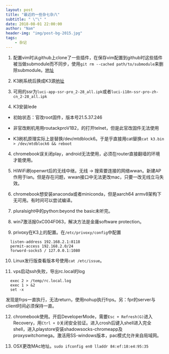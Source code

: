 ```yaml
---
layout: post
title: "最近的一些杂七杂八"
subtitle: " \"\" "
date: 2018-08-01 22:00:00
author: "Nam"
header-img: "img/post-bg-2015.jpg"
tags:
    - 杂记
---
```



1. 配置vim时从github上clone了一些插件，在保存vim配置到github时这些插件被当做submodule而不同步，使用`git rm --cached path/to/submodule`来删除submodule。[地址](wwww.worldhello.net/2010/01/26/405.html)

2. K3刷系统后换成K3源[地址](http://lede-k3.test.tossp.com/index.html)

3. 可用的ssr为`luci-app-ssr-pro_2-28_all.ipk`或者`luci-i18n-ssr-pro-zh-cn_2-28_all.ipk`

4. K3安装lede

* 初始状态：官改root固件，版本号21.5.37.246

* 非官改刷机用用routackproV1B2，的打开telnet，但是此官改固件无法使用

* K3刷机原理实际上是替换/dev/mtdblock6。于是乎直接用cat替换`cat k3.bin > /dev/mtdblock6 && reboot`

4. chromebook误关闭play，android无法使用，必须在router直接翻墙的环境才能使用。

5. HiWiFi刷openwrt后的无线中继。无线 -> 搜索要连接的网络wwan。新建AP作用于lan。但是存在问题，wwan接口中无法更改mac，只要一改无线立马失效。

6. chromebook想安装anaconda或者miniconda，但是aarch64 armv8架构下无可用。有时间可以尝试编译。

7. pluralsight中的python:beyond the basic未听完。

8. win7激活报0xC004F063，解决方法是金庸software protection。

9. privoxy在K3上的配置。在`/etc/privoxy/config`中配置

```
  listen-address 192.168.2.1:8118
  permit-access 192.168.2.0/24
  forword-socks5 / 127.0.0.1:1080
```

10. Linux发行版查看版本号使用`cat /etc/issue`。

11. vps启动ssh失败，导出rc.local的log

```
  exec 2 > /temp/rc.local.log
  exec 1 > &2
  set -x
```

发现是frps一直执行，无法return，使用nohup执行frps。另：fpr的server与client时间必须保持一直。

12. chromebook使用。开启DeveloperMode，需要`Esc + Refresh(G)`进入Recovery，用`Ctrl + D`关闭安全验证。进入crosh后键入shell进入完全shell，进入playstore安装shadowsocks-chromeapp及proxyswitchomega。激活用SS-windows版本，pac模式允许来自局域网。

13. OSX更改MAc地址。`sudo ifconfig en0 lladdr 84:ef:18:e4:95:35`
